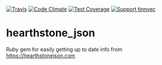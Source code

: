 [![Travis][travis-badge]][travis-link]
[![Code Climate][codeclimate-badge]][codeclimate-link]
[![Test Coverage][codeclimate-coverage-badge]][codeclimate-coverage-link]
[![Support tinnvec][support-tinnvec-badge]][support-tinnvec-link]

# hearthstone_json
Ruby gem for easily getting up to date info from https://hearthstonejson.com

[travis-link]: https://travis-ci.org/tinnvec/hearthstone_json
[travis-badge]: https://img.shields.io/travis/tinnvec/hearthstone_json.svg?maxAge=2592000&style=flat-square

[codeclimate-link]: https://codeclimate.com/github/tinnvec/hearthstone_json
[codeclimate-badge]: https://img.shields.io/codeclimate/tinnvec/hearthstone_json.svg?maxAge=2592000&style=flat-square

[codeclimate-coverage-link]: https://codeclimate.com/github/tinnvec/hearthstone_json/coverage
[codeclimate-coverage-badge]: https://img.shields.io/codeclimate/coverage/tinnvec/hearthstone_json.svg?maxAge=2592000&style=flat-square

[support-tinnvec-link]: http://tinnvec.com/support
[support-tinnvec-badge]: https://img.shields.io/badge/support-tinnvec-blue.svg?style=flat-square
